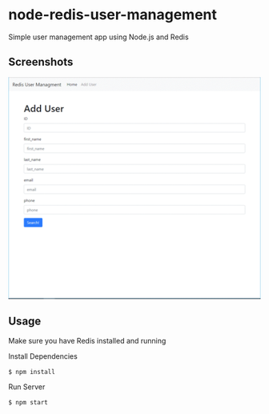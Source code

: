 # node-redis-user-management
Simple user management app using Node.js and Redis

## Screenshots
![screenshots](https://raw.githubusercontent.com/LiorRabinovich/node-redis-user-management/master/screenshots/screenshots.gif)

## Usage

Make sure you have Redis installed and running

Install Dependencies

```sh
$ npm install
```

Run Server

```sh
$ npm start
```
